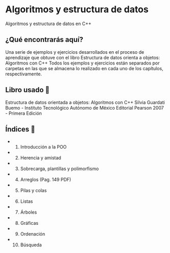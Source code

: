 # Algoritmos y estructura de datos
Algoritmos y estructura de datos en C++

## ¿Qué encontrarás aquí?
Una serie de ejemplos y ejercicios desarrollados en el proceso de aprendizaje
que obtuve con el libro Estructura de datos orienta a objetos: Algoritmos con C++
Todos los ejemplos y ejercicios están separados por carpetas en las que se 
almacena lo realizado en cada uno de los capítulos, respectivamente.

## Libro usado 📖
Estructura de datos orientada a objetos: Algoritmos con C++
Silvia Guardati Buemo - Instituto Tecnológico Autónomo de México
Editorial Pearson 2007 - Primera Edición

## Índices 📌
- 1. Introducción a la POO
- 2. Herencia y amistad
- 3. Sobrecarga, plantillas y polimorfismo
- 4. Arreglos (Pag. 149 PDF)
- 5. Pilas y colas
- 6. Listas
- 7. Árboles
- 8. Gráficas
- 9. Ordenación
- 10. Búsqueda